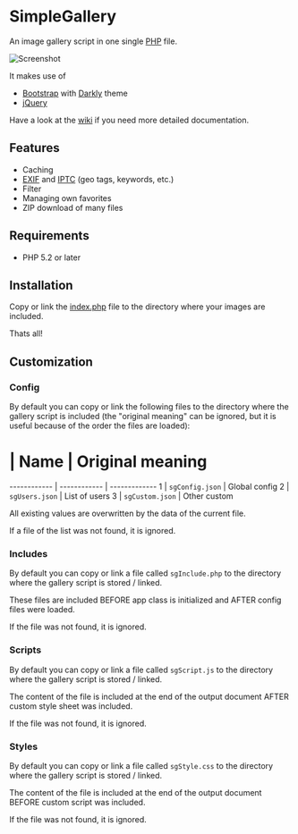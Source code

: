 # SimpleGallery

An image gallery script in one single [PHP](https://en.wikipedia.org/wiki/PHP) file.

![Screenshot](https://raw.githubusercontent.com/mkloubert/SimpleGallery/master/readme/screenshot.png)

It makes use of

* [Bootstrap](http://getbootstrap.com/) with [Darkly](http://bootswatch.com/) theme
* [jQuery](http://jquery.com/)

Have a look at the [wiki](https://github.com/mkloubert/SimpleGallery/wiki) if you need more detailed documentation.

## Features

* Caching
* [EXIF](https://en.wikipedia.org/wiki/Exchangeable_image_file_format) and [IPTC](https://en.wikipedia.org/wiki/IPTC_Information_Interchange_Model) (geo tags, keywords, etc.)
* Filter
* Managing own favorites
* ZIP download of many files

## Requirements

* PHP 5.2 or later

## Installation

Copy or link the [index.php](https://github.com/mkloubert/SimpleGallery/blob/master/index.php) file to the directory where your images are included.

Thats all!

## Customization

### Config

By default you can copy or link the following files to the directory where the gallery script is included (the "original meaning" can be ignored, but it is useful because of the order the files are loaded):

 # | Name | Original meaning
------------ | ------------ | -------------
 1 | `sgConfig.json` | Global config
 2 | `sgUsers.json` | List of users
 3 | `sgCustom.json` | Other custom 

All existing values are overwritten by the data of the current file.

If a file of the list was not found, it is ignored.

### Includes

By default you can copy or link a file called `sgInclude.php` to the directory where the gallery script is stored / linked.

These files are included BEFORE app class is initialized and AFTER config files were loaded.

If the file was not found, it is ignored.

### Scripts

By default you can copy or link a file called `sgScript.js` to the directory where the gallery script is stored / linked.

The content of the file is included at the end of the output document AFTER custom style sheet was included.

If the file was not found, it is ignored.

### Styles

By default you can copy or link a file called `sgStyle.css` to the directory where the gallery script is stored / linked.

The content of the file is included at the end of the output document BEFORE custom script was included.

If the file was not found, it is ignored.
